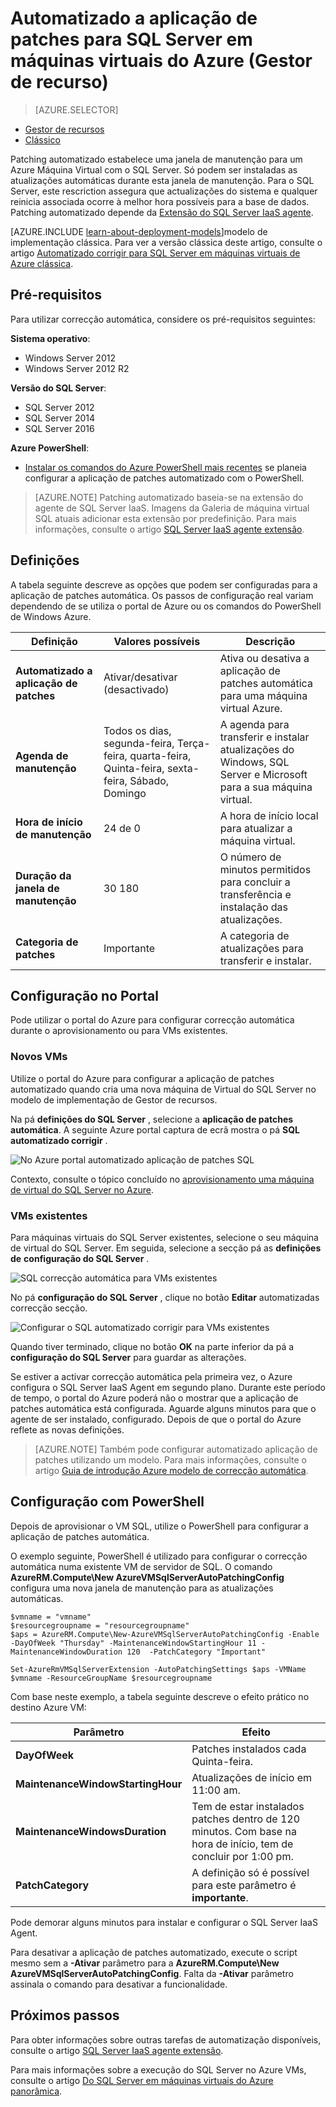 <properties
    pageTitle="Automatizado a aplicação de patches para SQL Server VMs (Gestor de recurso) | Microsoft Azure"
    description="Explica a funcionalidade Correcção automática para SQL Server máquinas virtuais em execução no Azure utilizando o Gestor de recursos."
    services="virtual-machines-windows"
    documentationCenter="na"
    authors="rothja"
    manager="jhubbard"
    editor=""
    tags="azure-resource-manager"/>
<tags
    ms.service="virtual-machines-windows"
    ms.devlang="na"
    ms.topic="article"
    ms.tgt_pltfrm="vm-windows-sql-server"
    ms.workload="infrastructure-services"
    ms.date="08/19/2016"
    ms.author="jroth" />

# <a name="automated-patching-for-sql-server-in-azure-virtual-machines-resource-manager"></a>Automatizado a aplicação de patches para SQL Server em máquinas virtuais do Azure (Gestor de recurso)

> [AZURE.SELECTOR]
- [Gestor de recursos](virtual-machines-windows-sql-automated-patching.md)
- [Clássico](virtual-machines-windows-classic-sql-automated-patching.md)

Patching automatizado estabelece uma janela de manutenção para um Azure Máquina Virtual com o SQL Server. Só podem ser instaladas as atualizações automáticas durante esta janela de manutenção. Para o SQL Server, este rescriction assegura que actualizações do sistema e qualquer reinicia associada ocorre à melhor hora possíveis para a base de dados. Patching automatizado depende da [Extensão do SQL Server IaaS agente](virtual-machines-windows-sql-server-agent-extension.md).

[AZURE.INCLUDE [learn-about-deployment-models](../../includes/learn-about-deployment-models-rm-include.md)]modelo de implementação clássica. Para ver a versão clássica deste artigo, consulte o artigo [Automatizado corrigir para SQL Server em máquinas virtuais de Azure clássica](virtual-machines-windows-classic-sql-automated-patching.md).

## <a name="prerequisites"></a>Pré-requisitos

Para utilizar correcção automática, considere os pré-requisitos seguintes:

**Sistema operativo**:

- Windows Server 2012
- Windows Server 2012 R2

**Versão do SQL Server**:

- SQL Server 2012
- SQL Server 2014
- SQL Server 2016

**Azure PowerShell**:

- [Instalar os comandos do Azure PowerShell mais recentes](../powershell-install-configure.md) se planeia configurar a aplicação de patches automatizado com o PowerShell.

>[AZURE.NOTE] Patching automatizado baseia-se na extensão do agente de SQL Server IaaS. Imagens da Galeria de máquina virtual SQL atuais adicionar esta extensão por predefinição. Para mais informações, consulte o artigo [SQL Server IaaS agente extensão](virtual-machines-windows-sql-server-agent-extension.md).

## <a name="settings"></a>Definições

A tabela seguinte descreve as opções que podem ser configuradas para a aplicação de patches automática. Os passos de configuração real variam dependendo de se utiliza o portal de Azure ou os comandos do PowerShell de Windows Azure.

|Definição|Valores possíveis|Descrição|
|---|---|---|
|**Automatizado a aplicação de patches**|Ativar/desativar (desactivado)|Ativa ou desativa a aplicação de patches automática para uma máquina virtual Azure.|
|**Agenda de manutenção**|Todos os dias, segunda-feira, Terça-feira, quarta-feira, Quinta-feira, sexta-feira, Sábado, Domingo|A agenda para transferir e instalar atualizações do Windows, SQL Server e Microsoft para a sua máquina virtual.|
|**Hora de início de manutenção**|24 de 0|A hora de início local para atualizar a máquina virtual.|
|**Duração da janela de manutenção**|30 180|O número de minutos permitidos para concluir a transferência e instalação das atualizações.|
|**Categoria de patches**|Importante|A categoria de atualizações para transferir e instalar.|

## <a name="configuration-in-the-portal"></a>Configuração no Portal
Pode utilizar o portal do Azure para configurar correcção automática durante o aprovisionamento ou para VMs existentes.

### <a name="new-vms"></a>Novos VMs
Utilize o portal do Azure para configurar a aplicação de patches automatizado quando cria uma nova máquina de Virtual do SQL Server no modelo de implementação de Gestor de recursos.

Na pá **definições do SQL Server** , selecione a **aplicação de patches automática**. A seguinte Azure portal captura de ecrã mostra o pá **SQL automatizado corrigir** .

![No Azure portal automatizado aplicação de patches SQL](./media/virtual-machines-windows-sql-automated-patching/azure-sql-arm-patching.png)

Contexto, consulte o tópico concluído no [aprovisionamento uma máquina de virtual do SQL Server no Azure](virtual-machines-windows-portal-sql-server-provision.md).

### <a name="existing-vms"></a>VMs existentes
Para máquinas virtuais do SQL Server existentes, selecione o seu máquina de virtual do SQL Server. Em seguida, selecione a secção pá as **definições de** **configuração do SQL Server** .

![SQL correcção automática para VMs existentes](./media/virtual-machines-windows-sql-automated-patching/azure-sql-rm-patching-existing-vms.png)

No pá **configuração do SQL Server** , clique no botão **Editar** automatizadas correcção secção.

![Configurar o SQL automatizado corrigir para VMs existentes](./media/virtual-machines-windows-sql-automated-patching/azure-sql-rm-patching-configuration.png)

Quando tiver terminado, clique no botão **OK** na parte inferior da pá a **configuração do SQL Server** para guardar as alterações.

Se estiver a activar correcção automática pela primeira vez, o Azure configura o SQL Server IaaS Agent em segundo plano. Durante este período de tempo, o portal do Azure poderá não o mostrar que a aplicação de patches automática está configurada. Aguarde alguns minutos para que o agente de ser instalado, configurado. Depois de que o portal do Azure reflete as novas definições.

>[AZURE.NOTE] Também pode configurar automatizado aplicação de patches utilizando um modelo. Para mais informações, consulte o artigo [Guia de introdução Azure modelo de correcção automática](https://github.com/Azure/azure-quickstart-templates/tree/master/101-vm-sql-existing-autopatching-update).

## <a name="configuration-with-powershell"></a>Configuração com PowerShell

Depois de aprovisionar o VM SQL, utilize o PowerShell para configurar a aplicação de patches automática.

O exemplo seguinte, PowerShell é utilizado para configurar o correcção automática numa existente VM de servidor de SQL. O comando **AzureRM.Compute\New AzureVMSqlServerAutoPatchingConfig** configura uma nova janela de manutenção para as atualizações automáticas.

    $vmname = "vmname"
    $resourcegroupname = "resourcegroupname"
    $aps = AzureRM.Compute\New-AzureVMSqlServerAutoPatchingConfig -Enable -DayOfWeek "Thursday" -MaintenanceWindowStartingHour 11 -MaintenanceWindowDuration 120  -PatchCategory "Important"

    Set-AzureRmVMSqlServerExtension -AutoPatchingSettings $aps -VMName $vmname -ResourceGroupName $resourcegroupname

Com base neste exemplo, a tabela seguinte descreve o efeito prático no destino Azure VM:

|Parâmetro|Efeito|
|---|---|
|**DayOfWeek**|Patches instalados cada Quinta-feira.|
|**MaintenanceWindowStartingHour**|Atualizações de início em 11:00 am.|
|**MaintenanceWindowsDuration**|Tem de estar instalados patches dentro de 120 minutos. Com base na hora de início, tem de concluir por 1:00 pm.|
|**PatchCategory**|A definição só é possível para este parâmetro é **importante**.|

Pode demorar alguns minutos para instalar e configurar o SQL Server IaaS Agent.

Para desativar a aplicação de patches automatizado, execute o script mesmo sem a **-Ativar** parâmetro para a **AzureRM.Compute\New AzureVMSqlServerAutoPatchingConfig**. Falta da **-Ativar** parâmetro assinala o comando para desativar a funcionalidade.

## <a name="next-steps"></a>Próximos passos

Para obter informações sobre outras tarefas de automatização disponíveis, consulte o artigo [SQL Server IaaS agente extensão](virtual-machines-windows-sql-server-agent-extension.md).

Para mais informações sobre a execução do SQL Server no Azure VMs, consulte o artigo [Do SQL Server em máquinas virtuais do Azure panorâmica](virtual-machines-windows-sql-server-iaas-overview.md).
